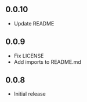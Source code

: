 ## 0.0.10

* Update README

## 0.0.9

* Fix LICENSE
* Add imports to README.md

## 0.0.8

* Initial release
